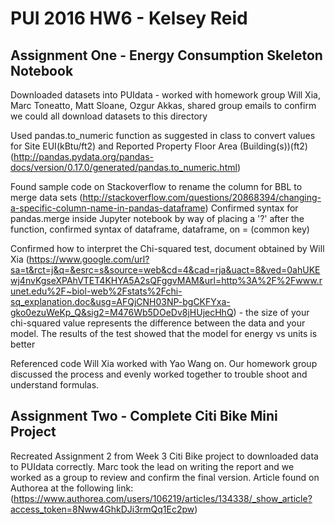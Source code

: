 # PUI 2016 HW6 - Kelsey Reid

## Assignment One - Energy Consumption Skeleton Notebook

Downloaded datasets into PUIdata - worked with homework group Will Xia, Marc Toneatto, Matt Sloane, Ozgur Akkas, shared group emails to confirm we could all download datasets to this directory

Used pandas.to_numeric function as suggested in class to convert values for Site EUI(kBtu/ft2) and Reported Property Floor Area (Building(s))(ft2)
(http://pandas.pydata.org/pandas-docs/version/0.17.0/generated/pandas.to_numeric.html)

Found sample code on Stackoverflow to rename the column for BBL to merge data sets (http://stackoverflow.com/questions/20868394/changing-a-specific-column-name-in-pandas-dataframe)
Confirmed syntax for pandas.merge inside Jupyter notebook by way of placing a '?' after the function, confirmed syntax of dataframe, dataframe, on = (common key)


Confirmed how to interpret the Chi-squared test, document obtained by Will Xia (https://www.google.com/url?sa=t&rct=j&q=&esrc=s&source=web&cd=4&cad=rja&uact=8&ved=0ahUKEwj4nvKgseXPAhVTET4KHYA5A2sQFggvMAM&url=http%3A%2F%2Fwww.runet.edu%2F~biol-web%2Fstats%2Fchi-sq_explanation.doc&usg=AFQjCNH03NP-bgCKFYxa-gko0ezuWeKp_Q&sig2=M476Wb5DOeDv8jHUjecHhQ) - the size of your chi-squared value represents the difference between the data and your model. The results of the test showed that the model for energy vs units is better

Referenced code Will Xia worked with Yao Wang on. Our homework group discussed the process and evenly worked together to trouble shoot and understand formulas. 

## Assignment Two - Complete Citi Bike Mini Project

Recreated Assignment 2 from Week 3 Citi Bike project to downloaded data to PUIdata correctly. Marc took the lead on writing the report and we worked as a group to review and confirm the final version. Article found on Authorea at the following link: (https://www.authorea.com/users/106219/articles/134338/_show_article?access_token=8Nww4GhkDJi3rmQq1Ec2pw)
